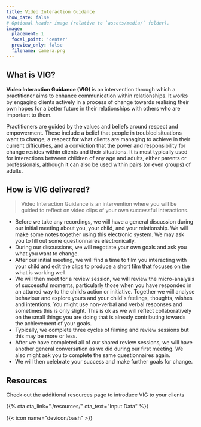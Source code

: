 ```yaml
---
title: Video Interaction Guidance
show_date: false
# Optional header image (relative to `assets/media/` folder).
image:
  placement: 1
  focal_point: 'center'
  preview_only: false
  filename: camera.png
---
```


## What is VIG?

**Video Interaction Guidance (VIG)** is an intervention through which a practitioner aims to enhance communication within relationships. It works by engaging clients actively in a process of change towards realising their own hopes for a better future in their relationships with others who are important to them.

Practitioners are guided by the values and beliefs around respect and empowerment. These include a belief that people in troubled situations want to change, a respect for what clients are managing to achieve in their current difficulties, and a conviction that the power and responsibility for change resides within clients and their situations. It is most typically used for interactions between children of any age and adults, either parents or professionals, although it can also be used within pairs (or even groups) of adults.

## How is VIG delivered?

>Video Interaction Guidance is an intervention where you will be guided to reflect on video clips of your own successful interactions.

- Before we take any recordings, we will have a general discussion during our initial meeting about you, your child, and your relationship. We will make some notes together using this electronic system. We may ask you to fill out some questionnaires electronically.
- During our discussions, we will negotiate your own goals and ask you what you want to change.
- After our initial meeting, we will find a time to film you interacting with your child and edit the clips to produce a short film that focuses on the what is working well.
- We will then meet for a review session, we will review the micro-analysis of successful moments, particularly those when you have responded in an attuned way to the child’s action or initiative. Together we will analyse behaviour and explore yours and your child's feelings, thoughts, wishes and intentions. You might use non-verbal and verbal responses and sometimes this is only slight. This is ok as we will reflect collaboratively on the small things you are doing that is already contributing towards the achievement of your goals.
- Typically, we complete three cycles of filming and review sessions but this may be more or less.
- After we have completed all of our shared review sessions, we will have another general conversation as we did during our first meeting. We also might ask you to complete the same questionnaires again.
- We will then celebrate your success and make further goals for change.

## Resources

Check out the additional resources page to introduce VIG to your clients

{{% cta cta_link="./resources/" cta_text="Input Data" %}}

{{< icon name="devicon/bash" >}}
